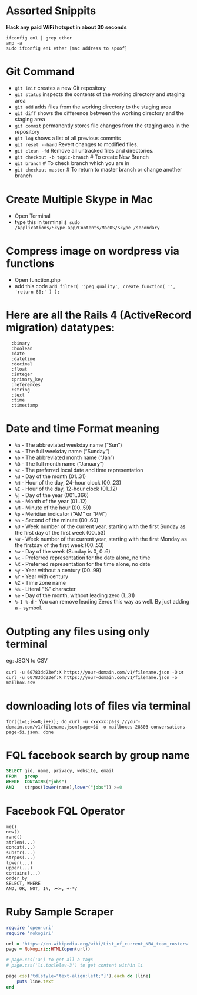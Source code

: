 # Assorted Snippits

**Hack any paid WiFi hotspot in about 30 seconds**
```
ifconfig en1 | grep ether
arp -a
sudo ifconfig en1 ether [mac address to spoof]
```

# Git Command

* `git init` creates a new Git repository
* `git status` inspects the contents of the working directory and staging area
* `git add` adds files from the working directory to the staging area
* `git diff` shows the difference between the working directory and the staging area
* `git commit` permanently stores file changes from the staging area in the repository
* `git log` shows a list of all previous commits
* `git reset --hard` Revert changes to modified files.
* `git clean -fd` Remove all untracked files and directories.
* `git checkout -b topic-branch` # To create New Branch
* `git branch` # To check branch which you are in
* `git checkout master` # To return to master branch or change another branch

# Create Multiple Skype in Mac

* Open Terminal
* type this in terminal ```$ sudo /Applications/Skype.app/Contents/MacOS/Skype /secondary```

# Compress image on wordpress via functions

* Open function.php
* add this code ```add_filter( 'jpeg_quality', create_function( '', 'return 80;' ) );```

# Here are all the Rails 4 (ActiveRecord migration) datatypes:
```
  :binary
  :boolean
  :date
  :datetime
  :decimal
  :float
  :integer
  :primary_key
  :references
  :string
  :text
  :time
  :timestamp
```

# Date and time Format meaning

* `%a` - The abbreviated weekday name (“Sun”)
* `%A` - The full weekday name (“Sunday”)
* `%b` - The abbreviated month name (“Jan”)
* `%B` - The full month name (“January”)
* `%c` - The preferred local date and time representation
* `%d` - Day of the month (01..31)
* `%H` - Hour of the day, 24-hour clock (00..23)
* `%I` - Hour of the day, 12-hour clock (01..12)
* `%j` - Day of the year (001..366)
* `%m` - Month of the year (01..12)
* `%M` - Minute of the hour (00..59)
* `%p` - Meridian indicator (“AM” or “PM”)
* `%S` - Second of the minute (00..60)
* `%U` - Week number of the current year, starting with the first Sunday as the first day of the first week (00..53)
* `%W` - Week number of the current year, starting with the first Monday as the firstday of the first week (00..53)
* `%w` - Day of the week (Sunday is 0, 0..6)
* `%x` - Preferred representation for the date alone, no time
* `%X` - Preferred representation for the time alone, no date
* `%y` - Year without a century (00..99)
* `%Y` - Year with century
* `%Z` - Time zone name
* `%%` - Literal “%” character
* `%e` - Day of the month, without leading zero (1..31)
* `%-I %-d` - You can remove leading Zeros this way as well. By just adding a - symbol.

# Outpting any files using only terminal 

eg: JSON to CSV

`curl -u 60783dd23ef:X https://your-domain.com/v1/filename.json -O`
or 
`curl -u 60783dd23ef:X https://your-domain.com/v1/filename.json -o mailbox.csv`

# downloading lots of files via terminal
`for((i=1;i<=8;i++)); do curl -u xxxxxx:pass //your-domain.com/v1/filename.json?page=$i -o mailboxes-28303-conversations-page-$i.json; done`

# FQL facebook search by group name

```sql
SELECT gid, name, privacy, website, email
FROM   group
WHERE  CONTAINS("jobs")
AND    strpos(lower(name),lower("jobs")) >=0
```

# Facebook FQL Operator

```
me()
now()
rand()
strlen(...)
concat(...)
substr(...)
strpos(...)
lower(...)
upper(...)
contains(...)
order by
SELECT, WHERE
AND, OR, NOT, IN, ><=, +-*/  
```
# Ruby Sample Scraper

```ruby
require 'open-uri'
require 'nokogiri'

url = 'https://en.wikipedia.org/wiki/List_of_current_NBA_team_rosters'
page = Nokogiri::HTML(open(url))

# page.css('a') to get all a tags
# page.css('li.toclelev-3') to get content within li

page.css('td[style="text-align:left;"]').each do |line|
	puts line.text
end
```
